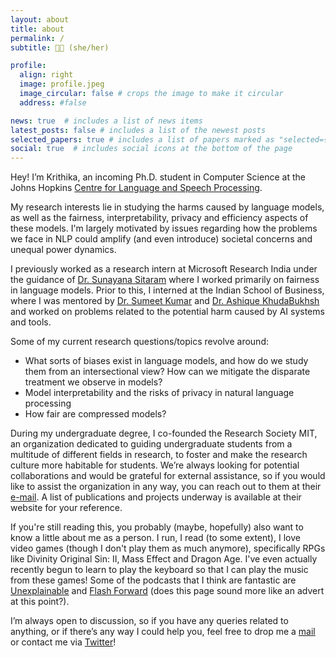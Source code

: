 ```yaml
---
layout: about
title: about
permalink: /
subtitle: 🏳️‍🌈 (she/her) 

profile:
  align: right
  image: profile.jpeg
  image_circular: false # crops the image to make it circular
  address: #false

news: true  # includes a list of news items
latest_posts: false # includes a list of the newest posts
selected_papers: true # includes a list of papers marked as "selected={true}"
social: true  # includes social icons at the bottom of the page
---
```


Hey! I’m Krithika, an incoming Ph.D. student in Computer Science at the Johns Hopkins [Centre for Language and Speech Processing](https://www.clsp.jhu.edu/).

My research interests lie in studying the harms caused by language models, as well as the fairness, interpretability, privacy and efficiency aspects of these models. I'm largely motivated by issues regarding how the problems we face in NLP could amplify (and even introduce) societal concerns and unequal power dynamics.

I previously worked as a research intern at Microsoft Research India under the guidance of [Dr. Sunayana Sitaram](https://www.microsoft.com/en-us/research/people/susitara/) where I worked primarily on fairness in language models. Prior to this, I interned at the Indian School of Business, where I was mentored by [Dr. Sumeet Kumar](http://sumeetkumar.in/) and [Dr. Ashique KhudaBukhsh](https://www.cs.cmu.edu/~akhudabu/) and worked on problems related to the potential harm caused by AI systems and tools.

Some of my current research questions/topics revolve around:  
  * What sorts of biases exist in language models, and how do we study them from an intersectional view? How can we mitigate the disparate treatment we observe in models? 
  * Model interpretability and the risks of privacy in natural language processing 
  * How fair are compressed models?  

During my undergraduate degree, I co-founded the Research Society MIT, an organization dedicated to guiding undergraduate students from a multitude of different fields in research, to foster and make the research culture more habitable for students. We’re always looking for potential collaborations and would be grateful for external assistance, so if you would like to assist the organization in any way, you can reach out to them at their [e-mail](mailto:research.society.mit@gmail.com). A list of publications and projects underway is available at their website for your reference. 

If you're still reading this, you probably (maybe, hopefully) also want to know a little about me as a person. I run, I read (to some extent), I love video games (though I don't play them as much anymore), specifically RPGs like Divinity Original Sin: II, Mass Effect and Dragon Age. I've even actually recently begun to learn to play the keyboard so that I can play the music from these games! Some of the podcasts that I think are fantastic are [Unexplainable](https://www.vox.com/unexplainable) and [Flash Forward](https://www.flashforwardpod.com/) (does this page sound more like an advert at this point?).  

I’m always open to discussion, so if you have any queries related to anything, or if there’s any way I could help you, feel free to drop me a [mail](mailto:kramesh.tlw@gmail.com) or contact me via [Twitter](https://twitter.com/stolenpyjak)!